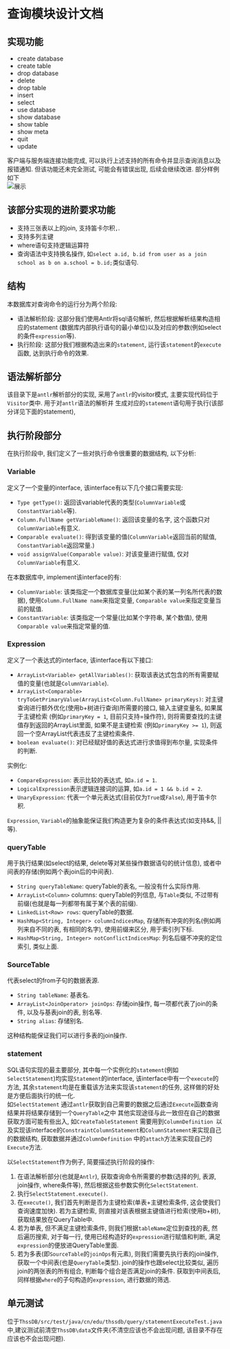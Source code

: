 # 查询模块设计文档

## 实现功能

* create database
* create table  
* drop database
* delete
* drop table
* insert
* select
* use database
* show database
* show table
* show meta
* quit
* update

客户端与服务端连接功能完成, 可以执行上述支持的所有命令并显示查询消息以及报错通知. 但该功能还未完全测试, 可能会有错误出现, 后续会继续改进. 部分样例如下  
![展示]([./客户端展示1.png](https://tva1.sinaimg.cn/large/007S8ZIlgy1gfs4sm64myj30bv0d3wez.jpg))

## 该部分实现的进阶要求功能
* 支持三张表以上的join, 支持笛卡尔积`,`.
* 支持多列主键
* where语句支持逻辑运算符
* 查询语法中支持换名操作, 如`select a.id, b.id from user as a join school as b on a.school = b.id;`类似语句.

## 结构

本数据库对查询命令的运行分为两个阶段:

- 语法解析阶段: 这部分我们使用Antlr将sql语句解析, 然后根据解析结果构造相应的statement
(数据库内部执行语句的最小单位)以及对应的参数(例如select的条件`expression`等).
- 执行阶段: 这部分我们根据构造出来的`statement`, 运行该`statement`的`execute`函数, 
达到执行命令的效果.

## 语法解析部分

该目录下是`antlr`解析部分的实现, 采用了`antlr`的visitor模式, 主要实现代码位于`Visitor`类中. 用于对`antlr`语法的解析并
生成对应的`statement`语句用于执行(该部分详见下面的statement), 


## 执行阶段部分

在执行阶段中, 我们定义了一些对执行命令很重要的数据结构, 以下分析:

### Variable
定义了一个变量的interface, 该interface有以下几个接口需要实现:

- `Type getType()`: 返回该variable代表的类型(`ColumnVariable`或`ConstantVariable`等).
- `Column.FullName getVariableName()`: 返回该变量的名字, 这个函数只对`ColumnVariable`有意义.
- `Comparable evaluate()`: 得到该变量的值(`ColumnVariable`返回当前的赋值, `ConstantVariable`返回常量.)
- `void assignValue(Comparable value)`: 对该变量进行赋值, 仅对`ColumnVariable`有意义.

在本数据库中, implement该interface的有:

- `ColumnVariable`: 该类指定一个数据库变量(比如某个表的某一列名所代表的数据), 
使用`Column.FullName name`来指定变量, `Comparable value`来指定变量当前的赋值. 
- `ConstantVariable`: 该类指定一个常量(比如某个字符串, 某个数值), 
使用`Comparable value`来指定常量的值.

### Expression
定义了一个表达式的interface, 该interface有以下接口:

- `ArrayList<Variable> getAllVariables()`: 获取该表达式包含的所有需要赋值的变量(也就是`ColumnVariable`).
- `ArrayList<Comparable> tryToGetPrimaryValue(ArrayList<Column.FullName> primaryKeys)`:
对主键查询进行额外优化(使用b+树进行查询)所需要的接口, 输入主键变量名, 如果属于主键检索
(例如`primaryKey = 1`, 目前只支持=操作符), 则将需要查找的主键值存到返回的ArrayList里面, 如果不是主键检索
(例如`primaryKey >= 1`), 则返回一个空ArrayList代表违反了主键检索条件.
- `boolean evaluate()`: 对已经赋好值的表达式进行求值得到布尔量, 实现条件的判断. 

实例化:

- `CompareExpression`: 表示比较的表达式, 如`a.id = 1`.
- `LogicalExpression`表示逻辑连接词的运算, 如`a.id = 1 && b.id = 2`.
- `UnaryExpression`: 代表一个单元表达式(目前仅为`True`或`False`), 用于笛卡尔积.

`Expression`, `Variable`的抽象能保证我们构造更为复杂的条件表达式(如支持&&, ||等).

### queryTable

用于执行结果(如select的结果, delete等对某些操作数据语句的统计信息), 
或者中间表的存储(例如两个表join后的中间表). 

- `String queryTableName`: queryTable的表名, 一般没有什么实际作用.
- `ArrayList<Column>` columns: queryTable的列信息, 与`Table`类似, 不过带有前缀(也就是每一列都带有属于某个表的前缀).
- `LinkedList<Row> rows`: queryTable的数据.
- `HashMap<String, Integer> columnIndicesMap`, 存储所有冲突的列名(例如两列来自不同的表, 有相同的名字),
使用前缀来区分, 用于索引列下标.
- `HashMap<String, Integer> notConflictIndicesMap`: 列名后缀不冲突的定位索引, 类似上面.

### SourceTable

代表select的from子句的数据表源.

- `String tableName`: 基表名.
- `ArrayList<JoinOperator> joinOps`: 存储join操作, 每一项都代表了join的条件, 以及与基表join的表, 别名等.
- `String alias`: 存储别名.

这种结构能保证我们可以进行多表的join操作.


### statement
SQL语句实现的最主要部分, 其中每一个实例化的`statement`(例如`SelectStatement`)均实现`Statement`的interface, 该interface中有一个`execute`的方法,
其余`statement`均是在重载该方法来实现该`statement`的任务, 这样做的好处是方便后面执行的统一化.  
如`SelectStatement` 通过`antlr`获取到自己需要的数据之后通过`Execute`函数查询结果并将结果存储到一个`QueryTable`之中
其他实现途径与此一致但在自己的数据获取方面可能有些出入, 如`CreateTableStatement` 需要用到`ColumnDefinition
`以及实现该interface的`ConstraintColumnStatement`和`ColumnStatement`来实现自己的数据结构, 获取数据并通过`ColumnDefinition`
中的`attach`方法来实现自己的`Execute`方法.

以`SelectStatement`作为例子, 简要描述执行阶段的操作:

1. 在语法解析部分(也就是`Antlr`), 获取查询命令所需要的参数(选择的列, 表源, join操作, where条件等), 
然后根据这些参数实例化`SelectStatement`.
2. 执行`SelectStatement.execute()`.
3. 在`execute()`, 我们首先判断是否为主键检索(单表+主键检索条件, 这会使我们查询速度加快). 
若为主键检索, 则直接对该表根据主键值进行检索(使用b+树), 获取结果放在QueryTable中.
4. 若为单表, 但不满足主键检索条件, 则我们根据`tableName`定位到查找的表, 然后遍历搜索, 
对于每一行, 使用已经构造好的`expression`进行赋值和判断, 满足`expression`的便放进QueryTable里面.
5. 若为多表(即`SourceTable`的`joinOps`有元素), 则我们需要先执行表的join操作, 
获取一个中间表(也是`QueryTable`类型). join的操作也跟select比较类似, 遍历join的两张表的所有组合,
判断每个组合是否满足join的条件. 获取到中间表后, 同样根据`where`的子句构造的`expression`,
进行数据的筛选.



## 单元测试
位于`ThssDB/src/test/java/cn/edu/thssdb/query/statementExecuteTest.java`中,建议测试前清空`ThssDB\data`文件夹(不清空应该也不会出现问题,
该目录不存在应该也不会出现问题).
